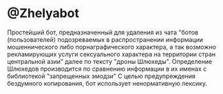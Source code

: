 # @Zhelyabot
Простейший бот, предназначенный для удаления из чата "ботов (пользователей) подозреваемых 
в распространении информации мошеннического либо порнаграфического характера, а 
так возможно рекламирующих услуги сексуального характера на территории стран центрaльной азии"
далее по тексту "дроны Шлюхеды".
Определение Шлюхедов производится по сравнению информации в их именах с библиотекой "запрещенных эмодзи"
С целью предупреждения бездумного копирования, бот использует ненормативную лексику.
